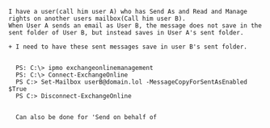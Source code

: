     I have a user(call him user A) who has Send As and Read and Manage rights on another users mailbox(Call him user B). 
    When User A sends an email as User B, the message does not save in the sent folder of User B, but instead saves in User A's sent folder. 
    
    + I need to have these sent messages save in user B's sent folder.
    
    
      PS: C:\> ipmo exchangeonlinemanagement
      PS: C:\> Connect-ExchangeOnline
      PS C:> Set-Mailbox userB@domain.lol -MessageCopyForSentAsEnabled $True
      PS C:> Disconnect-ExchangeOnline
      
      
      Can also be done for 'Send on behalf of
